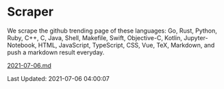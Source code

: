 # Scraper

We scrape the github trending page of these languages: Go, Rust, Python, Ruby, C++, C, Java, Shell, Makefile, Swift, Objective-C, Kotlin, Jupyter-Notebook, HTML, JavaScript, TypeScript, CSS, Vue, TeX, Markdown, and push a markdown result everyday.

[2021-07-06.md](https://github.com/yangwenmai/github-trending-backup/blob/master/2021-07-06.md)

Last Updated: 2021-07-06 04:00:07